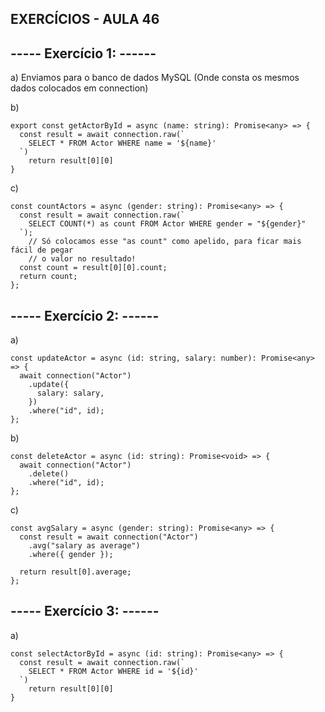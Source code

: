 ## EXERCÍCIOS - AULA 46

## ----- Exercício 1: ------

a) Enviamos para o banco de dados MySQL (Onde consta os mesmos dados colocados em connection)

b) 
```
export const getActorById = async (name: string): Promise<any> => {
  const result = await connection.raw(`
    SELECT * FROM Actor WHERE name = '${name}'
  `)
	return result[0][0]
}
```

c) 
```
const countActors = async (gender: string): Promise<any> => {
  const result = await connection.raw(`
    SELECT COUNT(*) as count FROM Actor WHERE gender = "${gender}"
  `);
	// Só colocamos esse "as count" como apelido, para ficar mais fácil de pegar
	// o valor no resultado!
  const count = result[0][0].count;
  return count;
};
```

## ----- Exercício 2: ------

a)
```
const updateActor = async (id: string, salary: number): Promise<any> => {
  await connection("Actor")
    .update({
      salary: salary,
    })
    .where("id", id);
};
```

b) 
```
const deleteActor = async (id: string): Promise<void> => {
  await connection("Actor")
    .delete()
    .where("id", id);
};
```

c) 
```
const avgSalary = async (gender: string): Promise<any> => {
  const result = await connection("Actor")
    .avg("salary as average")
    .where({ gender });

  return result[0].average;
};
```

## ----- Exercício 3: ------

a) 
```
const selectActorById = async (id: string): Promise<any> => {
  const result = await connection.raw(`
    SELECT * FROM Actor WHERE id = '${id}'
  `)
	return result[0][0]
}
```





